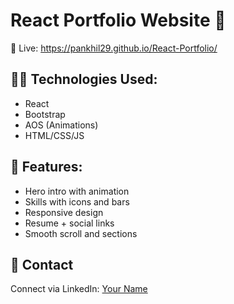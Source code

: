 # React Portfolio Website 🚀

🔗 Live: https://pankhil29.github.io/React-Portfolio/

## 👨‍💻 Technologies Used:

- React
- Bootstrap
- AOS (Animations)
- HTML/CSS/JS

## 📁 Features:

- Hero intro with animation
- Skills with icons and bars
- Responsive design
- Resume + social links
- Smooth scroll and sections

## 📩 Contact

Connect via LinkedIn: [Your Name](https://linkedin.com/in/yourusername)
